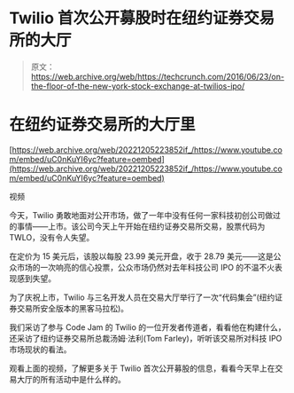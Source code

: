 # Twilio 首次公开募股时在纽约证券交易所的大厅 

> 原文：<https://web.archive.org/web/https://techcrunch.com/2016/06/23/on-the-floor-of-the-new-york-stock-exchange-at-twilios-ipo/>

# 在纽约证券交易所的大厅里

[https://web.archive.org/web/20221205223852if_/https://www.youtube.com/embed/uC0nKuYI6yc?feature=oembed](https://web.archive.org/web/20221205223852if_/https://www.youtube.com/embed/uC0nKuYI6yc?feature=oembed)

视频

今天，Twilio 勇敢地面对公开市场，做了一年中没有任何一家科技初创公司做过的事情——上市。该公司今天上午开始在纽约证券交易所交易，股票代码为 TWLO，没有令人失望。

在定价为 15 美元后，该股以每股 23.99 美元开盘，收于 28.79 美元——这是公众市场的一次响亮的信心投票，公众市场仍然对去年科技公司 IPO 的不温不火表现感到失望。

为了庆祝上市，Twilio 与三名开发人员在交易大厅举行了一次“代码集会”(纽约证券交易所安全版本的黑客马拉松)。

我们采访了参与 Code Jam 的 Twilio 的一位开发者传道者，看看他在构建什么，还采访了纽约证券交易所总裁汤姆·法利(Tom Farley)，听听该交易所对科技 IPO 市场现状的看法。

观看上面的视频，了解更多关于 Twilio 首次公开募股的信息，看看今天早上在交易大厅的所有活动中是什么样的。